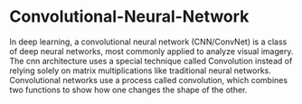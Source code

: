 # Convolutional-Neural-Network
In deep learning, a convolutional neural network (CNN/ConvNet) is a class of deep neural networks, most commonly applied to analyze visual imagery. The cnn architecture uses a special technique called Convolution instead of relying solely on matrix multiplications like traditional neural networks. Convolutional networks use a process called convolution, which combines two functions to show how one changes the shape of the other.


